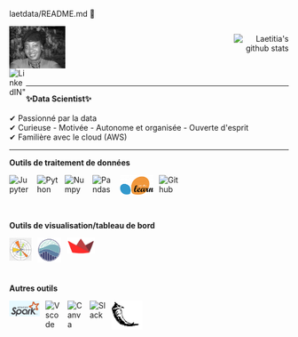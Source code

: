 laetdata/README.md 👋

<div style="display: flex;
    justify-content: space-between;">
  <div> 
    <img align="left" alt="Laetitia image" width="25%" src="https://github.com/laetdata/laetdata/blob/main/img/couv_noir_blanc.png" />
  </div>
  <div>
    <p align="right"><img src="https://github-readme-stats.vercel.app/api?username=laetdata&show_icons=true&theme=radical" alt="Laetitia's github stats" /> </p>
  </div>
</div>

<div>
     <a href="[https://www.linkedin.com/in/alhassaneahmed/](https://www.linkedin.com/in/laetitia-mayombo-bouanga-data-scientist-python/)" target="_blank" rel="noopener noreferrer" > 
      <img align="left" alt=LinkedIN" width="30px" src="https://raw.githubusercontent.com/peterthehan/peterthehan/master/assets/linkedin.svg" /></a>     
</div>
<br />

                                                                                                                                             
 ---
                                                                                                                                           
**✨Data Scientist✨** <br>
<br>
✔ Passionné par la data <br>
✔ Curieuse - Motivée - Autonome et organisée - Ouverte d'esprit <br>
✔ Familière avec le cloud (AWS) <br>

---  
                                                                                                                                             
 **Outils de traitement de données**
<div Align="left">
<img Align="left" alt="Jupyter" width="40px" src="https://cdn.jsdelivr.net/gh/devicons/devicon/icons/jupyter/jupyter-original.svg" style="padding-right:10px;" />        <img Align="left" alt="Python" width="40px" src="https://cdn.jsdelivr.net/gh/devicons/devicon/icons/python/python-original.svg" style="padding-right:10px;" />
<img Align="left" alt="Numpy" width="40px" src="https://cdn.jsdelivr.net/gh/devicons/devicon/icons/numpy/numpy-original.svg" style="padding-right:10px;" />
<img Align="left" alt="Pandas" width="40px" src="https://cdn.jsdelivr.net/gh/devicons/devicon/icons/pandas/pandas-original.svg" style="padding-right:10px;" />
<img Align="left" alt="Sklearn" width="60px" src="https://github.com/laetdata/laetdata/blob/main/tools/Sklearn.png" style="padding-right:10px;" />
<img Align="left" alt="Github" width="40px" src="https://cdn.jsdelivr.net/gh/devicons/devicon/icons/github/github-original.svg" style="padding-right:10px;" />

<br/>

<br>
<br>
<br>

**Outils de visualisation/tableau de bord**

<img Align="left" alt="Matplotlib" width="40px" src="./tools/Matplotlib.png" style="padding-right:10px;" />
<img Align="left" alt="Seaborn" width="44px" src="./tools/Seaborn.png" style="padding-right:10px;" />
<img Align="left" alt="Streamlit" width="50px" src="https://github.com/laetdata/laetdata/blob/main/tools/Streamlit.png" style="padding-right:10px;" />

<br/>
                                                                                                  
<br>
<br>
<br>
                                                                                                  
**Autres outils**

<img Align="left" alt="Spark" width="55px" src="https://github.com/laetdata/laetdata/blob/main/tools/Spark.png" style="padding-right:10px;" />
<img Align="left" alt="Vscode" width="30px" src="https://cdn.jsdelivr.net/gh/devicons/devicon/icons/vscode/vscode-original.svg" style="padding-right:10px;" />
<img Align="left" alt="Canva" width="30px" src='https://cdn.jsdelivr.net/gh/devicons/devicon/icons/canva/canva-original.svg' style="padding-right:10px;" />
<img Align="left" alt="Slack" width="30px" src="https://cdn.jsdelivr.net/gh/devicons/devicon/icons/slack/slack-original.svg" style="padding-right:10px;" />
<img Align="left" alt="Flask" width="55px" src="https://github.com/laetdata/laetdata/blob/main/tools/Flask.png" style="padding-right:10px;" />

</div>



<br>

